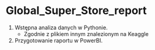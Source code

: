 # Global\_Super\_Store\_report



1. Wstępna analiza danych w Pythonie.
   - Zgodnie z plikiem innym znalezionym na Keaggle
2. Przygotowanie raportu w PowerBI.
